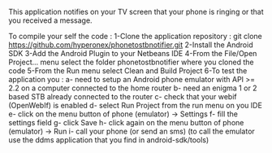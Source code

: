 This application notifies on your TV screen that your phone is ringing or that you received a message.

To compile your self the code : 
1-Clone the application repository :
	git clone https://github.com/hyperonex/phonetostbnotifier.git
2-Install the Android SDK
3-Add the Android Plugin to your Netbeans IDE
4-From the File/Open Project... menu select the folder phonetostbnotifier where you cloned the code
5-From the Run menu select Clean and Build Project
6-To test the application you : 
    a- need to setup an Android phone emulator with API >= 2.2 on a computer connected to the home router
    b- need an enigma 1 or 2 based STB already connected to the router
    c- check that your webif (OpenWebIf) is enabled
    d- select Run Project from the run menu on you IDE
    e- click on the menu button of phone (emulator) -> Settings
    f- fill the settings field
    g- click Save
    h- click again on the menu button of phone (emulator) -> Run
    i- call your phone (or send an sms) (to call the emulator use the ddms application that you find in android-sdk/tools)
    
